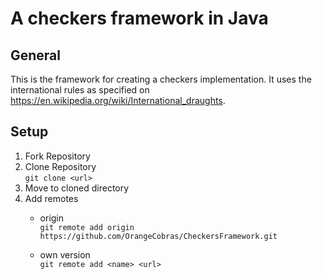 # A checkers framework in Java

## General

This is the framework for creating a checkers implementation.
It uses the international rules as specified on https://en.wikipedia.org/wiki/International_draughts.

## Setup

1. Fork Repository
2. Clone Repository    
    `git clone <url>`
3. Move to cloned directory
4. Add remotes
    * origin    
        `git remote add origin https://github.com/OrangeCobras/CheckersFramework.git`

    * own version    
        `git remote add <name> <url>`
